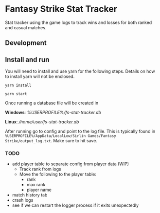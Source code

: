 # Fantasy Strike Stat Tracker
Stat tracker using the game logs to track wins and losses for both ranked and casual matches.

## Development

## Install and run
You will need to install and use yarn for the following steps. Details on how to install yarn will not be enclosed.

`yarn install`

`yarn start`

Once running a database file will be created in 

**Windows**: _%USERPROFILE%/fs-stat-tracker.db_

**Linux**: _/home/user/fs-stat-tracker.db_

After running go to config and point to the log file. This is typically found in `%USERPROFILE%/AppData/LocalLow/Sirlin Games/Fantasy Strike/output_log.txt`. Make sure to hit save.

### TODO
* add player table to separate config from player data (WIP)
    * Track rank from logs
    * Move the following to the player table:
        * rank
        * max rank
        * player name
* match history tab
* crash logs
* see if we can restart the logger process if it exits unexpectedly
